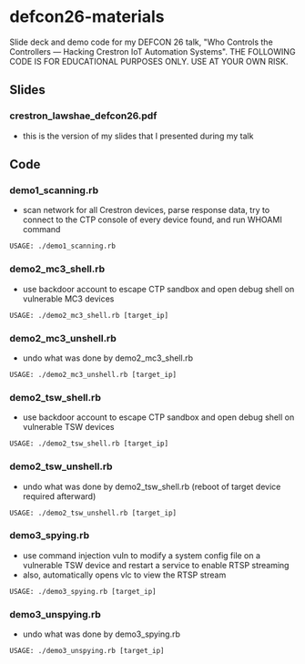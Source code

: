 # defcon26-materials
Slide deck and demo code for my DEFCON 26 talk, "Who Controls the Controllers — Hacking Crestron IoT Automation Systems". THE FOLLOWING CODE IS FOR EDUCATIONAL PURPOSES ONLY. USE AT YOUR OWN RISK.

## Slides
### crestron_lawshae_defcon26.pdf
* this is the version of my slides that I presented during my talk

## Code
### demo1_scanning.rb
* scan network for all Crestron devices, parse response data, try to connect to the CTP console of every device found, and run WHOAMI command
```
USAGE: ./demo1_scanning.rb
```
### demo2_mc3_shell.rb
* use backdoor account to escape CTP sandbox and open debug shell on vulnerable MC3 devices
```
USAGE: ./demo2_mc3_shell.rb [target_ip]
```
### demo2_mc3_unshell.rb
* undo what was done by demo2_mc3_shell.rb
```
USAGE: ./demo2_mc3_unshell.rb [target_ip]
```
### demo2_tsw_shell.rb
* use backdoor account to escape CTP sandbox and open debug shell on vulnerable TSW devices
```
USAGE: ./demo2_tsw_shell.rb [target_ip]
```
### demo2_tsw_unshell.rb
* undo what was done by demo2_tsw_shell.rb (reboot of target device required afterward)
```
USAGE: ./demo2_tsw_unshell.rb [target_ip]
```
### demo3_spying.rb
* use command injection vuln to modify a system config file on a vulnerable TSW device and restart a service to enable RTSP streaming
* also, automatically opens vlc to view the RTSP stream
```
USAGE: ./demo3_spying.rb [target_ip]
```
### demo3_unspying.rb
* undo what was done by demo3_spying.rb
```
USAGE: ./demo3_unspying.rb [target_ip]
```
